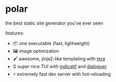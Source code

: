# polar

the best static site generator you've ever seen

features:
* 📦 one executable (fast, lightweight)
* 🖼 image optimization
* 🖌 awesome, jinja2-like templating with [tera](https://github.com/Keats/tera)
* 🔃 super nice TUI with [indicatif](https://github.com/mitsuhiko/indicatif) and [dialoguer](https://github.com/mitsuhiko/dialoguer)
* ⚡ extremely fast dev server with hot-reloading
